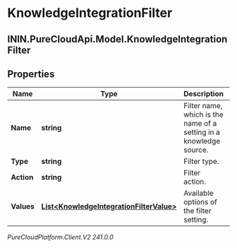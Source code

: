 # KnowledgeIntegrationFilter

## ININ.PureCloudApi.Model.KnowledgeIntegrationFilter

## Properties

|Name | Type | Description | Notes|
|------------ | ------------- | ------------- | -------------|
| **Name** | **string** | Filter name, which is the name of a setting in a knowledge source. | [optional] |
| **Type** | **string** | Filter type. | [optional] |
| **Action** | **string** | Filter action. | [optional] |
| **Values** | [**List&lt;KnowledgeIntegrationFilterValue&gt;**](KnowledgeIntegrationFilterValue) | Available options of the filter setting. | [optional] |



_PureCloudPlatform.Client.V2 241.0.0_
